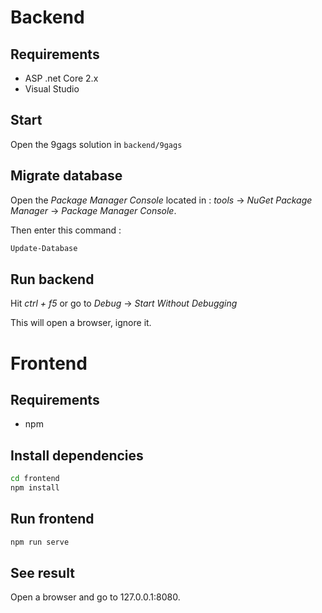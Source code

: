 # Backend
## Requirements
* ASP .net Core 2.x
* Visual Studio

## Start

Open the 9gags solution in `backend/9gags`

## Migrate database
Open the *Package Manager Console* located in : *tools* -> *NuGet Package Manager* -> *Package Manager Console*.

Then enter this command :

```sh
Update-Database
```

## Run backend
Hit *ctrl + f5* or go to *Debug* -> *Start Without Debugging*

This will open a browser, ignore it.

# Frontend
## Requirements
* npm

## Install dependencies

```sh
cd frontend
npm install
```

## Run frontend

```sh
npm run serve
```

## See result
Open a browser and go to 127.0.0.1:8080.